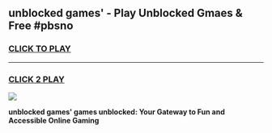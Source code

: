 
## unblocked games' - Play Unblocked Gmaes & Free #pbsno
<h3>
<a href="https://news.freeplayer.one?title=unblocked_games'&ref=24F">CLICK TO PLAY</a></h3>
<hr>

<h3>
<a href="https://news.freeplayer.one?title=unblocked_games'&ref=24F">CLICK 2 PLAY</a>
  
</h3>

<a href="https://news.freeplayer.one?title=unblocked_games'&ref=24F/"><img src="https://clearcache.store/games.png"></a>


**unblocked games' games unblocked: Your Gateway to Fun and Accessible Online Gaming**
